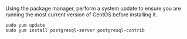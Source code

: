 Using the package manager, perform a system update to ensure you are running the most current version of CentOS before installing it.
```
sudo yum update
sudo yum install postgresql-server postgresql-contrib
```
